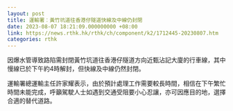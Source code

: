 ```yaml
---
layout: post
title: 運輸署︰黃竹坑道往香港仔隧道快線及中線仍封閉
date: 2023-08-07 18:21:09.000000000 +08:00
link: https://news.rthk.hk/rthk/ch/component/k2/1712445-20230807.htm
categories: rthk
---
```


因爆水管導致路陷需封閉黃竹坑道往香港仔隧道方向近甄沾記大廈的行車線，其中慢線已於下午約4時解封，但快線及中線仍然封閉。

運輸署總運輸主任許家耀表示，由於預計處理工作需要較長時間，相信在下午繁忙時間未能完成，呼籲駕駛人士如遇到交通受阻要小心忍讓，亦可因應目的地，選擇合適的替代道路。
